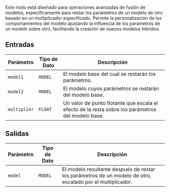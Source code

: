 
Este nodo está diseñado para operaciones avanzadas de fusión de modelos, específicamente para restar los parámetros de un modelo de otro basado en un multiplicador especificado. Permite la personalización de los comportamientos del modelo ajustando la influencia de los parámetros de un modelo sobre otro, facilitando la creación de nuevos modelos híbridos.

## Entradas

| Parámetro     | Tipo de Dato | Descripción |
|---------------|------------|-------------|
| `model1`      | `MODEL`    | El modelo base del cual se restarán los parámetros. |
| `model2`      | `MODEL`    | El modelo cuyos parámetros se restarán del modelo base. |
| `multiplier`  | `FLOAT`    | Un valor de punto flotante que escala el efecto de la resta sobre los parámetros del modelo base. |

## Salidas

| Parámetro | Tipo de Dato | Descripción |
|-----------|------------|-------------|
| `model`   | `MODEL`    | El modelo resultante después de restar los parámetros de un modelo de otro, escalado por el multiplicador.
